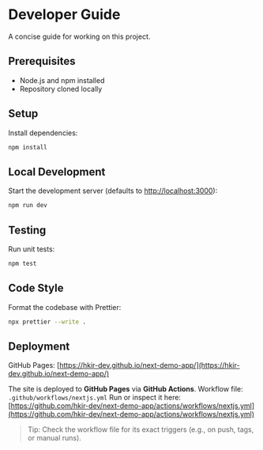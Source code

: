 # Developer Guide

A concise guide for working on this project.

## Prerequisites

* Node.js and npm installed
* Repository cloned locally

## Setup

Install dependencies:

```bash
npm install
```

## Local Development

Start the development server (defaults to [http://localhost:3000](http://localhost:3000)):

```bash
npm run dev
```

## Testing

Run unit tests:

```bash
npm test
```

## Code Style

Format the codebase with Prettier:

```bash
npx prettier --write .
```

## Deployment

GitHub Pages: [https://hkir-dev.github.io/next-demo-app/](https://hkir-dev.github.io/next-demo-app/)

The site is deployed to **GitHub Pages** via **GitHub Actions**.
Workflow file: `.github/workflows/nextjs.yml`
Run or inspect it here:
[https://github.com/hkir-dev/next-demo-app/actions/workflows/nextjs.yml](https://github.com/hkir-dev/next-demo-app/actions/workflows/nextjs.yml)

> Tip: Check the workflow file for its exact triggers (e.g., on push, tags, or manual runs).
